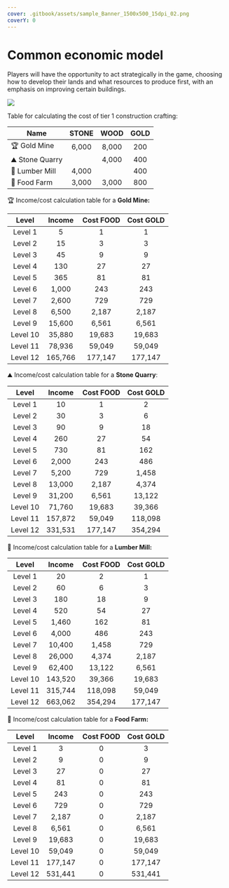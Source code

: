 ```yaml
---
cover: .gitbook/assets/sample_Banner_1500x500_15dpi_02.png
coverY: 0
---
```


# Common economic model

Players will have the opportunity to act strategically in the game, choosing how to develop their lands and what resources to produce first, with an emphasis on improving certain buildings.

![](.gitbook/assets/gold\_mine\_com.png)

Table for calculating the cost of tier 1 construction crafting:

| Name            | STONE |  WOOD | GOLD |
| --------------- | :---: | :---: | :--: |
| 🏆 Gold Mine    | 6,000 | 8,000 |  200 |
| ⛰️ Stone Quarry |       | 4,000 |  400 |
| 🌳 Lumber Mill  | 4,000 |       |  400 |
| 🍔 Food Farm    | 3,000 | 3,000 |  800 |

🏆  Income/cost calculation table for a **Gold Mine:**

|   Level  |  Income | Cost FOOD | Cost GOLD |
| :------: | :-----: | :-------: | :-------: |
|  Level 1 |    5    |     1     |     1     |
|  Level 2 |    15   |     3     |     3     |
|  Level 3 |    45   |     9     |     9     |
|  Level 4 |   130   |     27    |     27    |
|  Level 5 |   365   |     81    |     81    |
|  Level 6 |  1,000  |    243    |    243    |
|  Level 7 |  2,600  |    729    |    729    |
|  Level 8 |  6,500  |   2,187   |   2,187   |
|  Level 9 |  15,600 |   6,561   |   6,561   |
| Level 10 |  35,880 |   19,683  |   19,683  |
| Level 11 |  78,936 |   59,049  |   59,049  |
| Level 12 | 165,766 |  177,147  |  177,147  |

⛰️ Income/cost calculation table for a **Stone Quarry**:

|   Level  |  Income | Cost FOOD | Cost GOLD |
| :------: | :-----: | :-------: | :-------: |
|  Level 1 |    10   |     1     |     2     |
|  Level 2 |    30   |     3     |     6     |
|  Level 3 |    90   |     9     |     18    |
|  Level 4 |   260   |     27    |     54    |
|  Level 5 |   730   |     81    |    162    |
|  Level 6 |  2,000  |    243    |    486    |
|  Level 7 |  5,200  |    729    |   1,458   |
|  Level 8 |  13,000 |   2,187   |   4,374   |
|  Level 9 |  31,200 |   6,561   |   13,122  |
| Level 10 |  71,760 |   19,683  |   39,366  |
| Level 11 | 157,872 |   59,049  |  118,098  |
| Level 12 | 331,531 |  177,147  |  354,294  |

🌳 Income/cost calculation table for a **Lumber Mill:**

|   Level  |  Income | Cost FOOD | Cost GOLD |
| :------: | :-----: | :-------: | :-------: |
|  Level 1 |    20   |     2     |     1     |
|  Level 2 |    60   |     6     |     3     |
|  Level 3 |   180   |     18    |     9     |
|  Level 4 |   520   |     54    |     27    |
|  Level 5 |  1,460  |    162    |     81    |
|  Level 6 |  4,000  |    486    |    243    |
|  Level 7 |  10,400 |   1,458   |    729    |
|  Level 8 |  26,000 |   4,374   |   2,187   |
|  Level 9 |  62,400 |   13,122  |   6,561   |
| Level 10 | 143,520 |   39,366  |   19,683  |
| Level 11 | 315,744 |  118,098  |   59,049  |
| Level 12 | 663,062 |  354,294  |  177,147  |

🍔 Income/cost calculation table for a **Food Farm:**

|   Level  |  Income | Cost FOOD | Cost GOLD |
| :------: | :-----: | :-------: | :-------: |
|  Level 1 |    3    |     0     |     3     |
|  Level 2 |    9    |     0     |     9     |
|  Level 3 |    27   |     0     |     27    |
|  Level 4 |    81   |     0     |     81    |
|  Level 5 |   243   |     0     |    243    |
|  Level 6 |   729   |     0     |    729    |
|  Level 7 |  2,187  |     0     |   2,187   |
|  Level 8 |  6,561  |     0     |   6,561   |
|  Level 9 |  19,683 |     0     |   19,683  |
| Level 10 |  59,049 |     0     |   59,049  |
| Level 11 | 177,147 |     0     |  177,147  |
| Level 12 | 531,441 |     0     |  531,441  |

